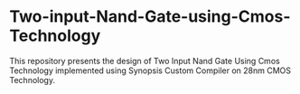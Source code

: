 # Two-input-Nand-Gate-using-Cmos-Technology
This repository presents the design of Two Input Nand Gate Using Cmos Technology implemented using Synopsis Custom Compiler on 28nm CMOS Technology.
